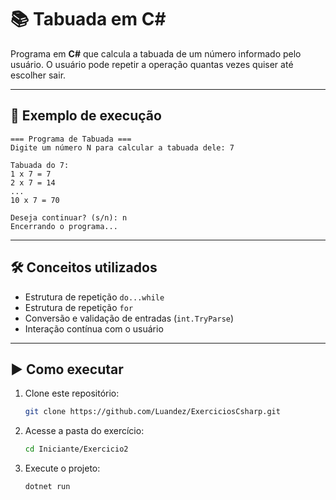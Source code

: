 # 📚 Tabuada em C\#

Programa em **C#** que calcula a tabuada de um número informado pelo usuário.
O usuário pode repetir a operação quantas vezes quiser até escolher sair.

---

## 🚀 Exemplo de execução

```
=== Programa de Tabuada ===
Digite um número N para calcular a tabuada dele: 7

Tabuada do 7:
1 x 7 = 7
2 x 7 = 14
...
10 x 7 = 70

Deseja continuar? (s/n): n
Encerrando o programa...
```

---

## 🛠 Conceitos utilizados

* Estrutura de repetição `do...while`
* Estrutura de repetição `for`
* Conversão e validação de entradas (`int.TryParse`)
* Interação contínua com o usuário

---

## ▶️ Como executar

1. Clone este repositório:

   ```bash
   git clone https://github.com/Luandez/ExerciciosCsharp.git
   ```
2. Acesse a pasta do exercício:

   ```bash
   cd Iniciante/Exercicio2
   ```
3. Execute o projeto:

   ```bash
   dotnet run
   ```
